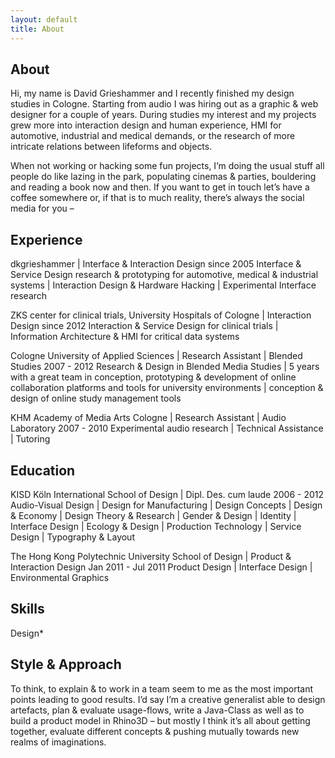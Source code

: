 ```yaml
---
layout: default
title: About
---
```


## About
Hi, my name is David Grieshammer and I recently finished my design studies in Cologne. Starting from audio I was hiring out as a graphic & web designer for a couple of years. During studies my interest and my projects grew more into interaction design and human experience, HMI for automotive, industrial and medical demands, or the research of more intricate relations between lifeforms and objects.

When not working or hacking some fun projects, I’m doing the usual stuff all people do like lazing in the park, populating cinemas & parties, bouldering and reading a book now and then. If you want to get in touch let’s have a coffee somewhere or, if that is to much reality, there’s always the social media for you –

## Experience
dkgrieshammer | Interface & Interaction Design 
since 2005
Interface & Service Design research & prototyping for automotive, medical & industrial systems | Interaction Design & Hardware Hacking | Experimental Interface research

ZKS center for clinical trials, University Hospitals of Cologne | Interaction Design 
since 2012
Interaction & Service Design for clinical trials | Information Architecture & HMI for critical data systems

Cologne University of Applied Sciences | Research Assistant | Blended Studies 
2007 - 2012
Research & Design in Blended Media Studies | 5 years with a great team in conception, prototyping & development of online collaboration platforms and tools for university environments | conception & design of online study management tools

KHM Academy of Media Arts Cologne | Research Assistant | Audio Laboratory 
2007 - 2010 
Experimental audio research | Technical Assistance | Tutoring

## Education
KISD Köln International School of Design | Dipl. Des. cum laude 
2006 - 2012
Audio-Visual Design | Design for Manufacturing | Design Concepts | Design & Economy | Design Theory & Research | Gender & Design | Identity | Interface Design | Ecology & Design | Production Technology | Service Design | Typography & Layout

The Hong Kong Polytechnic University School of Design | Product & Interaction Design 
Jan 2011 - Jul 2011
Product Design | Interface Design | Environmental Graphics

## Skills
Design*

## Style & Approach
To think, to explain & to work in a team seem to me as the most important points leading to good results. I’d say I’m a creative generalist able to design artefacts, plan & evaluate usage-flows, write a Java-Class as well as to build a product model in Rhino3D – but mostly I think it’s all about getting together, evaluate different concepts & pushing mutually towards new realms of imaginations.